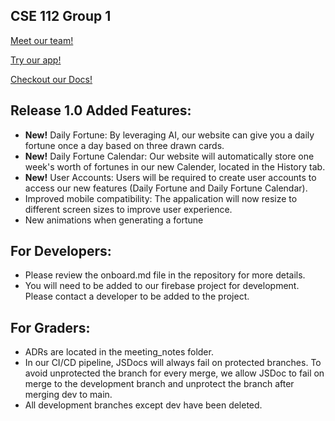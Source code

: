 ## CSE 112 Group 1 ##

[Meet our team!](admin/team.md)

[Try our app!](https://cse-112-tarot-card-reader.web.app/)

[Checkout our Docs!](https://cse110-sp23-group02.github.io/cse110-sp23-group02/docs/jsdoc/index.html)


## Release 1.0 Added Features:

- **New!** Daily Fortune: By leveraging AI, our website can give you a daily fortune once a day based on three drawn cards.
- **New!** Daily Fortune Calendar: Our website will automatically store one week's worth of fortunes in our new Calender, located in the History tab.
- **New!** User Accounts: Users will be required to create user accounts to access our new features (Daily Fortune and Daily Fortune Calendar).
- Improved mobile compatibility: The appalication will now resize to different screen sizes to improve user experience.
- New animations when generating a fortune

## For Developers:
- Please review the onboard.md file in the repository for more details.
- You will need to be added to our firebase project for development. Please contact a developer to be added to the project.
  
## For Graders:
- ADRs are located in the meeting_notes folder.
- In our CI/CD pipeline, JSDocs will always fail on protected branches. To avoid unprotected the branch for every merge, we allow JSDoc to fail on merge to the development branch and unprotect the branch after merging dev to main.
- All development branches except dev have been deleted. 
